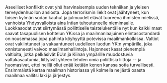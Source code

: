 Aseelliset konfliktit ovat yhä harvinaisempia uuden tekniikan ja yleisen
terveydenhuollon ansiosta. Jopa terrorismin liekit ovat jäähtyneet, kun
toisen kylmän sodan kauhut ja julmuudet elävät tuoreena ihmisten
mielissä, vanhoista Yhdysvalloista aina Intian tuhoutuneelle
niemimaalle. Luokkasodat ovat siirtymässä poliittiselle taistelukentälle
nyt kun kaikki maat saavat tasapuolisen kohtelun YK:ssa ja
maailmanlaajuinen elintasostandardi on nousemassa jopa pahinta köyhyyttä
potevissa maailmankolkissa. Valtiot ovat vakiintuneet ja vakaantuneet
uudelleen luodun YK:n ympärille, joka onnistuneesti valvoo
maailmanhallintoja. Hajonneet kasat pienempiä valtioita, jotka
pelkäsivät EU:n ja Kiinan ympärille muodostuvia valtakasautumia,
liittyivät yhteen tehden omia poliittisia liittoja -- ja huomasivat,
ettei heillä ollut enää ketään kenen kanssa sotia turvallisesti.
Ensimmäistä kertaa maailman historiassa yli kolmella neljästä osasta
maailmaa vallitsi laki ja järjestys.